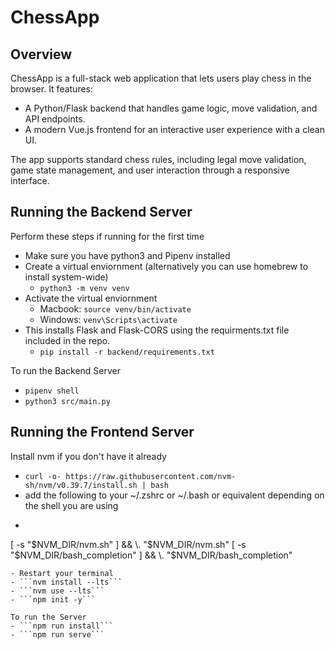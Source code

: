 # ChessApp
## Overview
ChessApp is a full-stack web application that lets users play chess in the browser. It features:
- A Python/Flask backend that handles game logic, move validation, and API endpoints.
- A modern Vue.js frontend for an interactive user experience with a clean UI.

The app supports standard chess rules, including legal move validation, game state management, and user interaction through a responsive interface.

## Running the Backend Server
Perform these steps if running for the first time
- Make sure you have python3 and Pipenv installed
- Create a virtual enviornment (alternatively you can use homebrew to install system-wide)
  - ```python3 -m venv venv```
- Activate the virtual enviornment
  - Macbook: ```source venv/bin/activate```
  - Windows: ```venv\Scripts\activate```
- This installs Flask and Flask-CORS using the requirments.txt file included in the repo.
  - ```pip install -r backend/requirements.txt```

To run the Backend Server
- ```pipenv shell```
- ```python3 src/main.py```



## Running the Frontend Server
Install nvm if you don't have it already
- ```curl -o- https://raw.githubusercontent.com/nvm-sh/nvm/v0.39.7/install.sh | bash```
- add the following to your ~/.zshrc or ~/.bash or equivalent depending on the shell you are using
- ```export NVM_DIR="$HOME/.nvm"
[ -s "$NVM_DIR/nvm.sh" ] && \. "$NVM_DIR/nvm.sh"
[ -s "$NVM_DIR/bash_completion" ] && \. "$NVM_DIR/bash_completion"
```
- Restart your terminal
- ```nvm install --lts```
- ```nvm use --lts```
- ```npm init -y```

To run the Server
- ```npm run install```
- ```npm run serve```
